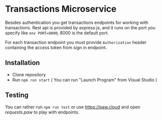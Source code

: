 # Transactions Microservice

Besides authentication you get transactions endpoints for working with transactions. Rest api is provided by express.js, and it runs on the port you specify like `env PORT=8000`, 8000 is the default port.

For each transaction endpoint you must provide `Authorization` header containing the access token from sign in endpoint.

## Installation

- Clone repository
- Run `npm run start` ( You can run "Launch Program" from Visual Studio )


## Testing

You can rather run `npm run test` or use https://paw.cloud and open *requests.paw* to play with endpoints.